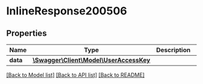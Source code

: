 # InlineResponse200506

## Properties
Name | Type | Description | Notes
------------ | ------------- | ------------- | -------------
**data** | [**\Swagger\Client\Model\UserAccessKey**](UserAccessKey.md) |  | [optional] 

[[Back to Model list]](../../README.md#documentation-for-models) [[Back to API list]](../../README.md#documentation-for-api-endpoints) [[Back to README]](../../README.md)

